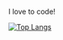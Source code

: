 I love to code! 

[![Top Langs](https://github-readme-stats.vercel.app/api/top-langs/?username=KLMueller)](https://github.com/KLMueller/github-readme-stats)
